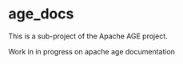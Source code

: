 # age_docs
This is a sub-project of the Apache AGE project.

Work in in progress on apache age documentation
